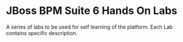 JBoss BPM Suite 6 Hands On Labs
=========

A series of labs to be used for self learning of the platform. Each Lab contains specific description.
